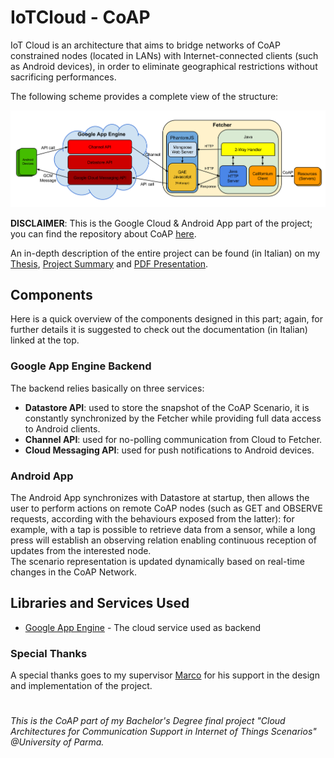 # IoTCloud - CoAP
IoT Cloud is an architecture that aims to bridge networks of CoAP constrained nodes (located in LANs) with Internet-connected clients (such as Android devices), in order to eliminate geographical restrictions without sacrificing performances.

The following scheme provides a complete view of the structure:

![FullDiagram](docs/FullDiagram.png)

**DISCLAIMER**: This is the Google Cloud & Android App part of the project; you can find the repository about CoAP [here](https://github.com/MircoRosa/iotcloud-coap).

An in-depth description of the entire project can be found (in Italian) on my [Thesis](docs/Thesis.pdf), [Project Summary](docs/Riassunto.pdf) and [PDF Presentation](docs/Thesis%20Presentation%20-%20PDF.pdf).

## Components
Here is a quick overview of the components designed in this part; again, for further details it is suggested to check out the documentation (in Italian) linked at the top.

### Google App Engine Backend
The backend relies basically on three services:
- **Datastore API**: used to store the snapshot of the CoAP Scenario, it is constantly synchronized by the Fetcher while providing full data access to Android clients.
- **Channel API**: used for no-polling communication from Cloud to Fetcher.
- **Cloud Messaging API**: used for push notifications to Android devices.

### Android App
The Android App synchronizes with Datastore at startup, then allows the user to perform actions on remote CoAP nodes (such as GET and OBSERVE requests, according with the behaviours exposed from the latter): for example, with a tap is possible to retrieve data from a sensor, while a long press will establish an observing relation enabling continuous reception of updates from the interested node.\
The scenario representation is updated dynamically based on real-time changes in the CoAP Network.

## Libraries and Services Used
- [Google App Engine](https://cloud.google.com/appengine/) - The cloud service used as backend

### Special Thanks
A special thanks goes to my supervisor [Marco](https://github.com/piconem) for his support in the design and implementation of the project.

#
_This is the CoAP part of my Bachelor's Degree final project "Cloud Architectures for Communication Support in Internet of Things Scenarios" @University of Parma._